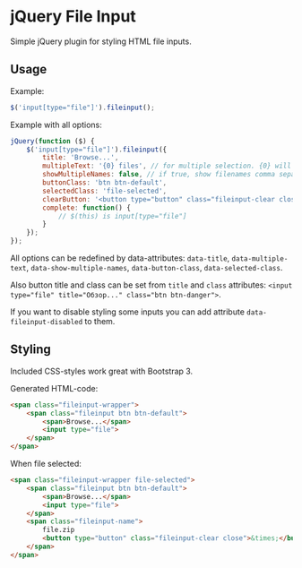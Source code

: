 # jQuery File Input

Simple jQuery plugin for styling HTML file inputs.

## Usage

Example:

```js
$('input[type="file"]').fileinput();
```

Example with all options:

```js
jQuery(function ($) {
    $('input[type="file"]').fileinput({
        title: 'Browse...',
        multipleText: '{0} files', // for multiple selection. {0} will be replaced with number of seleted files
        showMultipleNames: false, // if true, show filenames comma separated instead text from multipleText
        buttonClass: 'btn btn-default',
        selectedClass: 'file-selected',
        clearButton: '<button type="button" class="fileinput-clear close">&times;</button>',
        complete: function() {
            // $(this) is input[type="file"]
        }
    });
});
```

All options can be redefined by data-attributes:
`data-title`, `data-multiple-text`, `data-show-multiple-names`, `data-button-class`, `data-selected-class`.

Also button title and class can be set from `title` and `class` attributes:
`<input type="file" title="Обзор..." class="btn btn-danger">`.

If you want to disable styling some inputs you can add attribute `data-fileinput-disabled` to them.

## Styling

Included CSS-styles work great with Bootstrap 3.

Generated HTML-code:

```html
<span class="fileinput-wrapper">
    <span class="fileinput btn btn-default">
        <span>Browse...</span>
        <input type="file">
    </span>
</span>
```

When file selected:

```html
<span class="fileinput-wrapper file-selected">
    <span class="fileinput btn btn-default">
        <span>Browse...</span>
        <input type="file">
    </span>
    <span class="fileinput-name">
        file.zip
        <button type="button" class="fileinput-clear close">&times;</button>
    </span>
</span>
```
